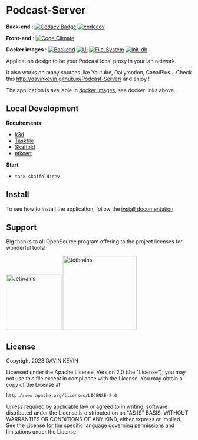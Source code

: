 Podcast-Server
==============

**Back-end** : [![Codacy Badge](https://app.codacy.com/project/badge/Grade/1cf045bbebc94d8fb99c19a53f794ad6)](https://www.codacy.com/manual/davin-kevin/Podcast-Server?utm_source=gitlab.com&amp;utm_medium=referral&amp;utm_content=davinkevin/Podcast-Server&amp;utm_campaign=Badge_Grade) [![codecov](https://codecov.io/gl/davinkevin/Podcast-Server/branch/master/graph/badge.svg)](https://codecov.io/gl/davinkevin/Podcast-Server)

**Front-end** : [![Code Climate](https://codeclimate.com/github/davinkevin/Podcast-Server/badges/gpa.svg)](https://codeclimate.com/github/davinkevin/Podcast-Server)

**Docker images** : [![Backend](https://badgen.net/badge/docker/backend/blue?icon=docker)](https://hub.docker.com/r/podcastserver/backend) [![UI](https://badgen.net/badge/docker/ui/blue?icon=docker)](https://hub.docker.com/r/podcastserver/ui) [![File-System](https://badgen.net/badge/docker/file-system/blue?icon=docker)](https://hub.docker.com/r/podcastserver/file-system) [![Init-db](https://badgen.net/badge/docker/init-db/blue?icon=docker)](https://hub.docker.com/r/podcastserver/init-db)

Application design to be your Podcast local proxy in your lan network.

It also works on many sources like Youtube, Dailymotion, CanalPlus… Check this 
http://davinkevin.github.io/Podcast-Server/ and enjoy !

The application is available in [docker images](https://hub.docker.com/r/podcastserver/), see docker links above.

## Local Development 

**Requirements**: 
* [k3d](https://k3d.io/v5.6.0/)
* [Taskfile](https://taskfile.dev/)
* [Skaffold](https://skaffold.dev/)
* [mkcert](https://mkcert.dev)

**Start**

* `task skaffold:dev` 

## Install 

To see how to install the application, follow the [install documentation](https://gitlab.com/davinkevin/Podcast-Server/-/blob/master/documentation/modules/ROOT/pages/installation/)

## Support

Big thanks to all OpenSource program offering to the project licenses for wonderful tools!

<img src="https://download.davinkevin.fr/project/podcast-server/jetbrains-logo.png" alt="Jetbrains" width="150"/>
<img src="https://download.davinkevin.fr/project/podcast-server/yourkit-logo.png" alt="Jetbrains" width="200"/>

## License

Copyright 2023 DAVIN KEVIN

Licensed under the Apache License, Version 2.0 (the "License");
you may not use this file except in compliance with the License.
You may obtain a copy of the License at

    http://www.apache.org/licenses/LICENSE-2.0

Unless required by applicable law or agreed to in writing, software
distributed under the License is distributed on an "AS IS" BASIS,
WITHOUT WARRANTIES OR CONDITIONS OF ANY KIND, either express or implied.
See the License for the specific language governing permissions and
limitations under the License.


